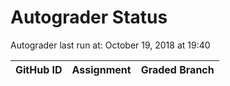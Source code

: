 # Autograder Status
Autograder last run at: October 19, 2018 at 19:40

| GitHub ID | Assignment | Graded Branch |
|-----------|------------|---------------|
